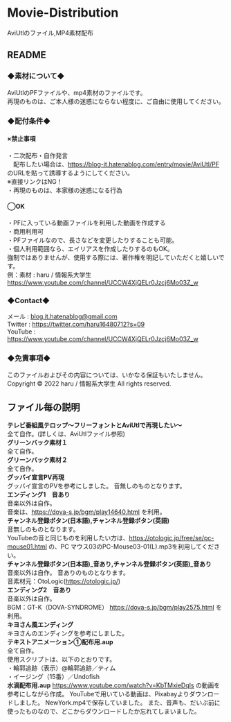 # Movie-Distribution
AviUtlのファイル,MP4素材配布
## README
### ◆素材について◆  
AviUtlのPFファイルや、mp4素材のファイルです。  
再現のものは、ご本人様の迷惑にならない程度に、ご自由に使用してください。  
### ◆配付条件◆  
#### ×禁止事項  
・二次配布・自作発言  
　配布したい場合は、https://blog-it.hatenablog.com/entry/movie/AviUtl/PF のURLを貼って誘導するようにしてください。  
※直接リンクはNG！  
・再現のものは、本家様の迷惑になる行為  
#### ◯OK  
・PFに入っている動画ファイルを利用した動画を作成する  
・商用利用可  
・PFファイルなので、長さなどを変更したりすることも可能。  
・個人利用範囲なら、エイリアスを作成したりするのもOK。  
強制ではありませんが、使用する際には、著作権を明記していただくと嬉しいです。  
例：素材 : haru / 情報系大学生 https://www.youtube.com/channel/UCCW4XjQELr0Jzcj6Mo03Z_w  
### ◆Contact◆  
メール : blog.it.hatenablog@gmail.com  
Twitter : https://twitter.com/haru16480712?s=09  
YouTube : https://www.youtube.com/channel/UCCW4XjQELr0Jzcj6Mo03Z_w  
### ◆免責事項◆  
このファイルおよびその内容については、いかなる保証もいたしません。  
Copyright © 2022 haru / 情報系大学生 All rights reserved.
## ファイル毎の説明
**テレビ番組風テロップ～フリーフォントとAviUtlで再現したい～**    
全て自作。(詳しくは、AviUtlファイル参照)  
**グリーンバック素材１**  
全て自作。  
**グリーンバック素材２**  
全て自作。  
**グッバイ宣言PV再現**  
グッバイ宣言のPVを参考にしました。 
音無しのものとなります。  
**エンディング1　音あり**  
音楽以外は自作。  
音楽は、https://dova-s.jp/bgm/play14640.html を利用。  
**チャンネル登録ボタン(日本語),チャンネル登録ボタン(英語)**  
音無しのものとなります。  
YouTubeの音と同じものを利用したい方は、https://otologic.jp/free/se/pc-mouse01.html の、PC マウス03のPC-Mouse03-01(L).mp3を利用してください。  
**チャンネル登録ボタン(日本語)_音あり,チャンネル登録ボタン(英語)_音あり**   
音楽以外は自作。
音ありのものとなります。  
音素材元：OtoLogic(https://otologic.jp/)  
**エンディング2　音あり**  
音楽以外は自作。  
BGM：GT-K（DOVA-SYNDROME） https://dova-s.jp/bgm/play2575.html を利用。  
**キヨさん風エンディング**    
キヨさんのエンディングを参考にしました。  
**テキストアニメーション①配布用.aup**  
全て自作。  
使用スクリプトは、以下のとおりです。  
・輪郭追跡（表示）@輪郭追跡／ティム  
・イージング（15番）／Undofish  
**水滴配布用.aup**
https://www.youtube.com/watch?v=KbTMxieDqIs の動画を参考にしながら作成。
YouTubeで用いている動画は、Pixabayよりダウンロードしました。
NewYork.mp4で保存していました。
また、音声も、だいぶ前に使ったものなので、どこからダウンロードしたか忘れてしまいました。
